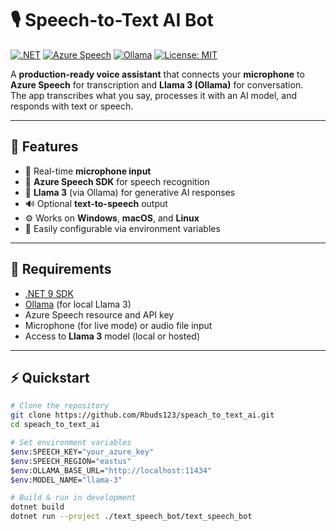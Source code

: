 # 🎙️ Speech-to-Text AI Bot

[![.NET](https://img.shields.io/badge/.NET-9.0-blue?logo=dotnet)](https://dotnet.microsoft.com/)
[![Azure Speech](https://img.shields.io/badge/Azure-Speech_Services-0078D4?logo=microsoftazure&logoColor=white)](https://azure.microsoft.com/en-us/products/ai-services/speech/)
[![Ollama](https://img.shields.io/badge/Powered_by-Ollama-4D4D4D?logo=ollama&logoColor=white)](https://ollama.com)
[![License: MIT](https://img.shields.io/badge/License-MIT-green.svg)](LICENSE)

A **production-ready voice assistant** that connects your **microphone** to **Azure Speech** for transcription and **Llama 3 (Ollama)** for conversation.  
The app transcribes what you say, processes it with an AI model, and responds with text or speech.

---

## 🚀 Features

- 🎤 Real-time **microphone input**
- 🧠 **Azure Speech SDK** for speech recognition
- 🤖 **Llama 3** (via Ollama) for generative AI responses
- 🔊 Optional **text-to-speech** output
- ⚙️ Works on **Windows**, **macOS**, and **Linux**
- 🧩 Easily configurable via environment variables

---

## 🧰 Requirements

- [.NET 9 SDK](https://dotnet.microsoft.com/download/dotnet/9.0)
- [Ollama](https://ollama.com/docs) (for local Llama 3)
- Azure Speech resource and API key
- Microphone (for live mode) or audio file input
- Access to **Llama 3** model (local or hosted)

---

## ⚡ Quickstart

```bash
# Clone the repository
git clone https://github.com/Rbuds123/speach_to_text_ai.git
cd speach_to_text_ai

# Set environment variables
$env:SPEECH_KEY="your_azure_key"
$env:SPEECH_REGION="eastus"
$env:OLLAMA_BASE_URL="http://localhost:11434"
$env:MODEL_NAME="llama-3"

# Build & run in development
dotnet build
dotnet run --project ./text_speech_bot/text_speech_bot
